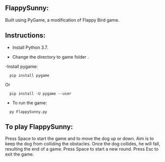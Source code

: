 ## FlappySunny:
 Built using PyGame, a modification of Flappy Bird game.

## Instructions:
 - Install Python 3.7.
 
 - Change the directory to game folder .

 -Install pygame:
 ```
   pip install pygame
 ```
 Or
 ```
   pip install -U pygame --user
 ```
 
 - To run the game:
 ```
   py FlappySunny.py
 ```

## To play FlappySunny:
 Press Space to start the game and to move the dog up or down.
 Aim is to keep the dog from colliding the obstacles. Once the dog collides, he will fall, resulting the end of a game. Press Space to start a new round.
 Press Esc to exit the game.
